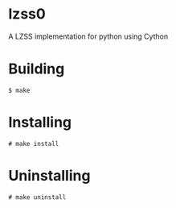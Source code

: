 # lzss0
A LZSS implementation for python using Cython

# Building
`$ make`

# Installing
`# make install`

# Uninstalling
`# make uninstall`
